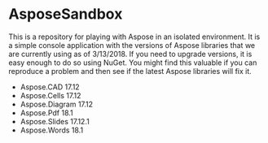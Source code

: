 # AsposeSandbox

This is a repository for playing with Aspose in an isolated environment. It is a simple console application with the versions of Aspose libraries that we are currently using as of 3/13/2018. If you need to upgrade versions, it is easy enough to do so using NuGet. You might find this valuable if you can reproduce a problem and then see if the latest Aspose libraries will fix it.

- Aspose.CAD 17.12
- Aspose.Cells 17.12
- Aspose.Diagram 17.12
- Aspose.Pdf 18.1
- Aspose.Slides 17.12.1
- Aspose.Words 18.1

